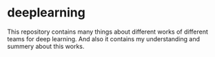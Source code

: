 # deeplearning
This repository contains many things about different works of different teams for deep learning. And also it contains my understanding and summery about this works.
